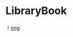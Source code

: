 # LibraryBook
！[img](https://raw.githubusercontent.com/lyf302526/LibraryBook/master/src/image/%E6%B5%8B%E8%AF%95%E7%BB%93%E6%9E%9C.png)
